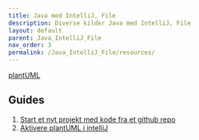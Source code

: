```yaml
---
title: Java med IntelliJ, File
description: Diverse kilder Java med IntelliJ, File
layout: default
parent: Java_IntelliJ_File
nav_order: 3
permalink: /Java_IntelliJ_File/resources/
---
```


[plantUML](https://plantuml.com/)


## Guides

1. [Start et nyt projekt med kode fra et github repo](../../guides/git.md)
2. [Aktivere plantUML i intelliJ](../../guides/plantUML.md)

